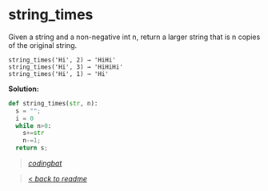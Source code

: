 # string_times

Given a string and a non-negative int n, return a larger string that is n copies of the original string.

```
string_times('Hi', 2) → 'HiHi'
string_times('Hi', 3) → 'HiHiHi'
string_times('Hi', 1) → 'Hi'
```

**Solution:**

```python
def string_times(str, n):
  s = "";
  i = 0
  while n>0:
    s+=str
    n-=1;
  return s;
```

> _[codingbat](https://codingbat.com/prob/p193507)_

> [< _back to readme_](/README.md)